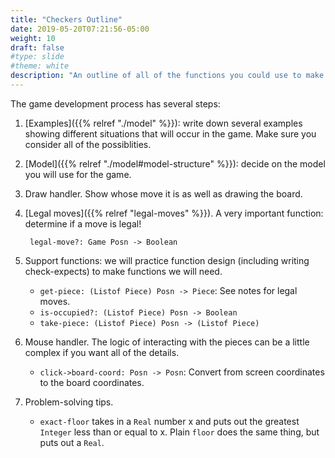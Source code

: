 ```yaml
---
title: "Checkers Outline"
date: 2019-05-20T07:21:56-05:00
weight: 10
draft: false
#type: slide
#theme: white
description: "An outline of all of the functions you could use to make checkers."
---
```


The game development process has several steps:

1. [Examples]({{% relref "./model" %}}): write down several examples
   showing different situations 
   that will occur in the game. Make sure you consider all of the
   possiblities. 
   
2. [Model]({{% relref "./model#model-structure" %}}): decide on the model you will use for the game.

3. Draw handler. Show whose move it is as well as drawing the board.

4. [Legal moves]({{% relref "legal-moves" %}}). A very important
   function: determine if a move is legal!

        legal-move?: Game Posn -> Boolean

5. Support functions: we will practice function design (including
   writing check-expects) to make functions we will need.

    * `get-piece: (Listof Piece) Posn -> Piece`: See notes for legal moves.
    * `is-occupied?: (Listof Piece) Posn -> Boolean`
    * `take-piece: (Listof Piece) Posn -> (Listof Piece)`

6. Mouse handler. The logic of interacting with the pieces can be a
   little complex if you want all of the details.

    * `click->board-coord: Posn -> Posn`: Convert from screen
      coordinates to the board coordinates.


7. Problem-solving tips.

    * `exact-floor` takes in a `Real` number x and puts out the greatest `Integer`
      less than or equal to x. Plain `floor` does the same thing, but
      puts out a `Real`.

<!--
    * `inexact->exact` to convert 2.0 to the integer 2.
-->

